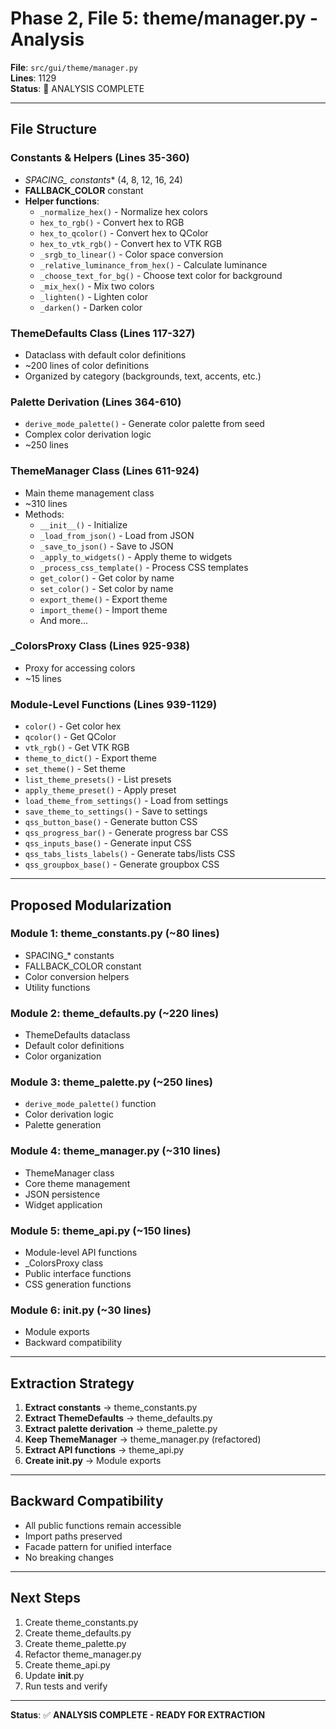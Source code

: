 # Phase 2, File 5: theme/manager.py - Analysis

**File**: `src/gui/theme/manager.py`  
**Lines**: 1129  
**Status**: 🔄 ANALYSIS COMPLETE

---

## File Structure

### Constants & Helpers (Lines 35-360)
- **SPACING_* constants** (4, 8, 12, 16, 24)
- **FALLBACK_COLOR** constant
- **Helper functions**:
  - `_normalize_hex()` - Normalize hex colors
  - `hex_to_rgb()` - Convert hex to RGB
  - `hex_to_qcolor()` - Convert hex to QColor
  - `hex_to_vtk_rgb()` - Convert hex to VTK RGB
  - `_srgb_to_linear()` - Color space conversion
  - `_relative_luminance_from_hex()` - Calculate luminance
  - `_choose_text_for_bg()` - Choose text color for background
  - `_mix_hex()` - Mix two colors
  - `_lighten()` - Lighten color
  - `_darken()` - Darken color

### ThemeDefaults Class (Lines 117-327)
- Dataclass with default color definitions
- ~200 lines of color definitions
- Organized by category (backgrounds, text, accents, etc.)

### Palette Derivation (Lines 364-610)
- `derive_mode_palette()` - Generate color palette from seed
- Complex color derivation logic
- ~250 lines

### ThemeManager Class (Lines 611-924)
- Main theme management class
- ~310 lines
- Methods:
  - `__init__()` - Initialize
  - `_load_from_json()` - Load from JSON
  - `_save_to_json()` - Save to JSON
  - `_apply_to_widgets()` - Apply theme to widgets
  - `_process_css_template()` - Process CSS templates
  - `get_color()` - Get color by name
  - `set_color()` - Set color by name
  - `export_theme()` - Export theme
  - `import_theme()` - Import theme
  - And more...

### _ColorsProxy Class (Lines 925-938)
- Proxy for accessing colors
- ~15 lines

### Module-Level Functions (Lines 939-1129)
- `color()` - Get color hex
- `qcolor()` - Get QColor
- `vtk_rgb()` - Get VTK RGB
- `theme_to_dict()` - Export theme
- `set_theme()` - Set theme
- `list_theme_presets()` - List presets
- `apply_theme_preset()` - Apply preset
- `load_theme_from_settings()` - Load from settings
- `save_theme_to_settings()` - Save to settings
- `qss_button_base()` - Generate button CSS
- `qss_progress_bar()` - Generate progress bar CSS
- `qss_inputs_base()` - Generate input CSS
- `qss_tabs_lists_labels()` - Generate tabs/lists CSS
- `qss_groupbox_base()` - Generate groupbox CSS

---

## Proposed Modularization

### Module 1: theme_constants.py (~80 lines)
- SPACING_* constants
- FALLBACK_COLOR constant
- Color conversion helpers
- Utility functions

### Module 2: theme_defaults.py (~220 lines)
- ThemeDefaults dataclass
- Default color definitions
- Color organization

### Module 3: theme_palette.py (~250 lines)
- `derive_mode_palette()` function
- Color derivation logic
- Palette generation

### Module 4: theme_manager.py (~310 lines)
- ThemeManager class
- Core theme management
- JSON persistence
- Widget application

### Module 5: theme_api.py (~150 lines)
- Module-level API functions
- _ColorsProxy class
- Public interface functions
- CSS generation functions

### Module 6: __init__.py (~30 lines)
- Module exports
- Backward compatibility

---

## Extraction Strategy

1. **Extract constants** → theme_constants.py
2. **Extract ThemeDefaults** → theme_defaults.py
3. **Extract palette derivation** → theme_palette.py
4. **Keep ThemeManager** → theme_manager.py (refactored)
5. **Extract API functions** → theme_api.py
6. **Create __init__.py** → Module exports

---

## Backward Compatibility

- All public functions remain accessible
- Import paths preserved
- Facade pattern for unified interface
- No breaking changes

---

## Next Steps

1. Create theme_constants.py
2. Create theme_defaults.py
3. Create theme_palette.py
4. Refactor theme_manager.py
5. Create theme_api.py
6. Update __init__.py
7. Run tests and verify

---

**Status**: ✅ **ANALYSIS COMPLETE - READY FOR EXTRACTION**

